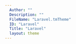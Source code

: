 ```yaml
---
  Author: ""
  Description: ""
  FileName: "Laravel.tmTheme"
  ID: "Laravel"
  Title: "Laravel"
  layout: theme
---
```

  